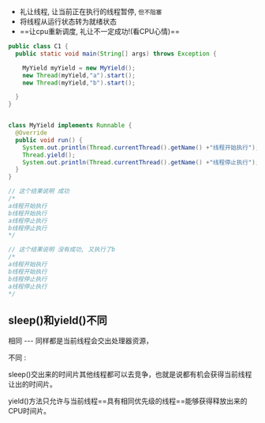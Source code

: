 

- 礼让线程, 让当前正在执行的线程暂停, `但不阻塞`
- 将线程从运行状态转为就绪状态
- ==让cpu重新调度, 礼让不一定成功!(看CPU心情)==



```java
public class C1 {
  public static void main(String[] args) throws Exception {

    MyYield myYield = new MyYield();
    new Thread(myYield,"a").start();
    new Thread(myYield,"b").start();

  }
}


class MyYield implements Runnable {
  @Override
  public void run() {
    System.out.println(Thread.currentThread().getName() +"线程开始执行");
    Thread.yield();
    System.out.println(Thread.currentThread().getName() +"线程停止执行");
  }
}

// 这个结果说明 成功
/*
a线程开始执行
b线程开始执行
a线程停止执行
b线程停止执行
*/

// 这个结果说明 没有成功, 又执行了b
/*
a线程开始执行
b线程开始执行
b线程停止执行
a线程停止执行
*/
```

## sleep()和yield()不同

相同 --- 同样都是当前线程会交出处理器资源，

不同 : 

sleep()交出来的时间片其他线程都可以去竞争，也就是说都有机会获得当前线程让出的时间片。

yield()方法只允许与当前线程==具有相同优先级的线程==能够获得释放出来的CPU时间片。















